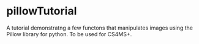 # pillowTutorial
A tutorial demonstratng a few functons that manipulates images using the Pillow library for python.
To be used for CS4MS+.
